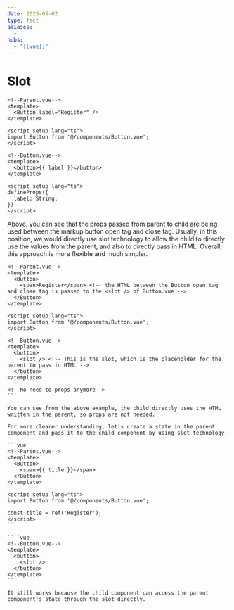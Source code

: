 ```yaml
---
date: 2025-05-02
type: fact
aliases:
  -
hubs:
  - "[[vue]]"
---
```


# Slot

```vue
<!--Parent.vue-->
<template>
  <Button label="Register" />
</template>

<script setup lang="ts">
import Button from '@/components/Button.vue';
</script>
```

```vue
<!--Button.vue-->
<template>
  <button>{{ label }}</button>
</template>

<script setup lang="ts">
defineProps({
  label: String,
})
</script>
```

Above, you can see that the props passed from parent to child are being used between the markup button open tag and close tag. Usually, in this position, we would directly use slot technology to allow the child to directly use the values from the parent, and also to directly pass in HTML. Overall, this approach is more flexible and much simpler.

```vue
<!--Parent.vue-->
<template>
  <Button>
    <span>Register</span> <!-- the HTML between the Button open tag and close tag is passed to the <slot /> of Button.vue -->
  </Button>
</template>

<script setup lang="ts">
import Button from '@/components/Button.vue';
</script>
```


````vue
<!--Button.vue-->
<template>
  <button>
    <slot /> <!-- This is the slot, which is the placeholder for the parent to pass in HTML -->
  </button>
</template>

<!--No need to props anymore-->
```

You can see from the above example, the child directly uses the HTML written in the parent, so props are not needed.

For more clearer understanding, let's create a state in the parent component and pass it to the child component by using slot technology.

```vue
<!--Parent.vue-->
<template>
  <Button>
    <span>{{ title }}</span>
  </Button>
</template>

<script setup lang="ts">
import Button from '@/components/Button.vue';

const title = ref('Register');
</script>
```

````vue
<!--Button.vue-->
<template>
  <button>
    <slot />
  </button>
</template>
```

It still works because the child component can access the parent component's state through the slot directly.
